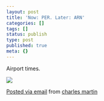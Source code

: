 ```yaml
---
layout: post
title: 'Now: PER. Later: ARN'
categories: []
tags: []
status: publish
type: post
published: true
meta: {}
---
```


Airport times.

![]({{site.baseurl}}/assets/posterous/charlesmartin/10/20101018-nowperlaterarn.jpg)


[Posted via email](http://posterous.com)  from 
[charles martin](http://charlesmartin.posterous.com/now-per-later-arn)
